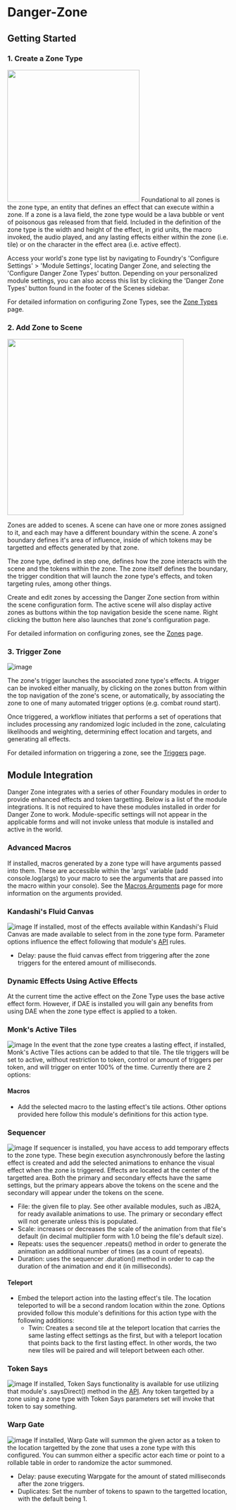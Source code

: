 # Danger-Zone


## Getting Started

### 1. Create a Zone Type
<img src="https://user-images.githubusercontent.com/22696153/131511482-314d13d4-aaeb-4ef6-9ef9-8be9a2c4f8a9.png"  height="300">
Foundational to all zones is the zone type, an entity that defines an effect that can execute within a zone. If a zone is a lava field, the zone type would be a lava bubble or vent of poisonous gas released from that field. Included in the definition of the zone type is the width and height of the effect, in grid units, the macro invoked, the audio played, and any lasting effects either within the zone (i.e. tile) or on the character in the effect area (i.e. active effect).

Access your world's zone type list by navigating to Foundry's 'Configure Settings' > 'Module Settings', locating Danger Zone, and selecting the 'Configure Danger Zone Types' button. Depending on your personalized module settings, you can also access this list by clicking the 'Danger Zone Types' button found in the footer of the Scenes sidebar. 

For detailed information on configuring Zone Types, see the [Zone Types](../../wiki/Zone-Types)  page.

### 2. Add Zone to Scene
<img src="https://user-images.githubusercontent.com/22696153/131511349-1c85213c-46cf-4a2a-87db-345989b10603.png"  height="400">

Zones are added to scenes. A scene can have one or more zones assigned to it, and each may have a different boundary within the scene. A zone's boundary defines it's area of influence, inside of which tokens may be targetted and effects generated by that zone. 

The zone type, defined in step one, defines how the zone interacts with the scene and the tokens within the zone. The zone itself defines the boundary, the trigger condition that will launch the zone type's effects, and token targeting rules, among other things.

Create and edit zones by accessing the Danger Zone section from within the scene configuration form. The active scene will also display active zones as buttons within the top navigation beside the scene name. Right clicking the button here also launches that zone's configuration page.

For detailed information on configuring zones, see the [Zones](../../wiki/Zones)  page.

### 3. Trigger Zone
![image](https://user-images.githubusercontent.com/22696153/131510995-6ca6cee0-9a8a-4ff4-ad82-561c76090cdc.png)

The zone's trigger launches the associated zone type's effects. A trigger can be invoked either manually, by clicking on the zones button from within the top navigation of the zone's scene, or automatically, by associating the zone to one of many automated trigger options (e.g. combat round start).

Once triggered, a workflow initiates that performs a set of operations that includes processing any randomized logic included in the zone, calculating likelihoods and weighting, determining effect location and targets, and generating all effects.

For detailed information on triggering a zone, see the [Triggers](../../wiki/Triggers)  page.

## Module Integration
Danger Zone integrates with a series of other Foundary modules in order to provide enhanced effects and token targetting. Below is a list of the module integrations. It is not required to have these modules installed in order for Danger Zone to work. Module-specific settings will not appear in the applicable forms and will not invoke unless that module is installed and active in the world.

### Advanced Macros
If installed, macros generated by a zone type will have arguments passed into them. These are accessible within the 'args' variable (add console.log(args) to your macro to see the arguments that are passed into the macro within your console). See the [Macros Arguments](../../wiki/Macros-Arguments) page for more information on the arguments provided.

### Kandashi's Fluid Canvas
![image](https://user-images.githubusercontent.com/22696153/131542485-3eb6c663-586a-45d6-95e2-665c9a03c5da.png)
If installed, most of the effects available within Kandashi's Fluid Canvas are made available to select from in the zone type form. Parameter options influence the effect following that module's [API](https://github.com/kandashi/kandashis-fluid-canvas/blob/master/API.md) rules.
* Delay: pause the fluid canvas effect from triggering after the zone triggers for the entered amount of milliseconds.

### Dynamic Effects Using Active Effects
At the current time the active effect on the Zone Type uses the base active effect form. However, if DAE is installed you will gain any benefits from using DAE when the zone type effect is applied to a token.

### Monk's Active Tiles
![image](https://user-images.githubusercontent.com/22696153/131545430-00864295-b4e9-48c4-a4af-a7e51db301e1.png)
In the event that the zone type creates a lasting effect, if installed, Monk's Active Tiles actions can be added to that tile. The tile triggers will be set to active, without restriction to token, control or amount of triggers per token, and will trigger on enter 100% of the time. Currently there are 2 options:

#### Macros
* Add the selected macro to the lasting effect's tile actions. Other options provided here follow this module's definitions for this action type.

### Sequencer 
![image](https://user-images.githubusercontent.com/22696153/131546705-20c9ac83-8795-4b61-886a-2bcf30e49864.png)
If sequencer is installed, you have access to add temporary effects to the zone type. These begin execution asynchronously before the lasting effect is created and add the selected animations to enhance the visual effect when the zone is triggered. Effects are located at the center of the targetted area. Both the primary and secondary effects have the same settings, but the primary appears above the tokens on the scene and the secondary will appear under the tokens on the scene.
* File: the given file to play. See other available modules, such as JB2A, for ready available animations to use. The primary or secondary effect will not generate unless this is populated.
* Scale: increases or decreases the scale of the animation from that file's default (in decimal multiplier form with 1.0 being the file's default size).
* Repeats: uses the sequencer .repeats() method in order to generate the animation an additional number of times (as a count of repeats).
* Duration: uses the sequencer .duration() method in order to cap the duration of the animation and end it (in milliseconds).

#### Teleport
* Embed the teleport action into the lasting effect's tile. The location teleported to will be a second random location within the zone. Options provided follow this module's definitions for this action type with the following additions:
     * Twin: Creates a second tile at the teleport location that carries the same lasting effect settings as the first, but with a teleport location that points back to the first lasting effect. In  other words, the two new tiles will be paired and will teleport between each other.

### Token Says
![image](https://user-images.githubusercontent.com/22696153/131543713-193c3cd2-9283-4dd5-85cd-86e1f67c87c4.png)
If installed, Token Says functionality is available for use utilizing that module's .saysDirect() method in the [API](https://github.com/napolitanod/Token-Says/blob/main/README.md). Any token targetted by a zone using a zone type with Token Says parameters set will invoke that token to say something.

### Warp Gate
![image](https://user-images.githubusercontent.com/22696153/131544351-5b8836d1-e3b0-4d7c-950b-43c7a8106818.png)
If installed, Warp Gate will summon the given actor as a token to the location targetted by the zone that uses a zone type with this configured. You can summon either a specific actor each time or point to a rollable table in order to randomize the actor summoned.
* Delay: pause executing Warpgate for the amount of stated milliseconds after the zone triggers.
* Duplicates: Set the number of tokens to spawn to the targetted location, with the default being 1.
